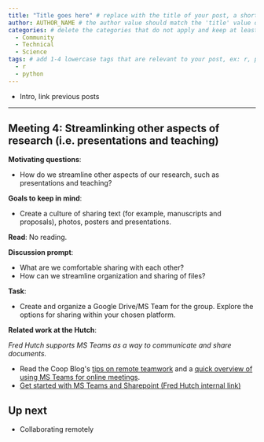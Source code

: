 ```yaml
---
title: "Title goes here" # replace with the title of your post, a short catchy description to entice readers
author: AUTHOR_NAME # the author value should match the 'title' value of your contributor file located here /gh-pages/_contributors. If you do not have a contributor file, please feel free to make one or contact one of our team members to assist you.
categories: # delete the categories that do not apply and keep at least one
  - Community
  - Technical
  - Science
tags: # add 1-4 lowercase tags that are relevant to your post, ex: r, python, genomics, workflows
  - r
  - python
---
```


- Intro, link previous posts

---

## Meeting 4: Streamlinking other aspects of research (i.e. presentations and teaching)

**Motivating questions**: 
- How do we streamline other aspects of our research, such as presentations and teaching?

**Goals to keep in mind**:
- Create a culture of sharing text (for example, manuscripts and proposals), photos, posters and presentations.

**Read**: 
No reading.

**Discussion prompt**: 
- What are we comfortable sharing with each other? 
- How can we streamline organization and sharing of files?

**Task**:
- Create and organize a Google Drive/MS Team for the group. Explore the options for sharing within your chosen platform.

**Related work at the Hutch**:  

_Fred Hutch supports MS Teams as a way to communicate and share documents._

- Read the Coop Blog's [tips on remote teamwork](https://fredhutch.github.io/coop/community/remote-teamwork/) and a [quick overview of using MS Teams for online meetings](https://fredhutch.github.io/coop/community/ms-teams/).
- [Get started with MS Teams and Sharepoint (Fred Hutch internal link)](https://centernet.fredhutch.org/cn/u/center-it/help-desk/microsoft-teams/sharepoint-and-msteams.html)

## Up next

- Collaborating remotely

